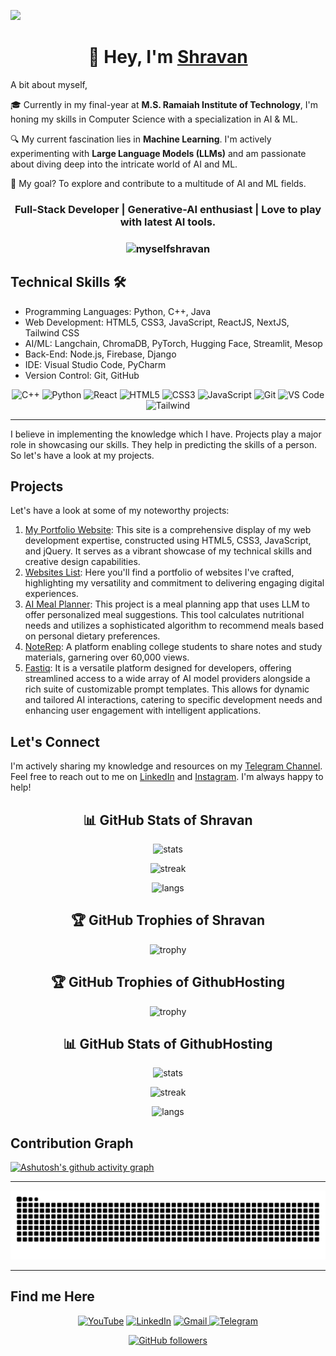 ![](https://raw.githubusercontent.com/halfrost/halfrost/master/icons/header_.png)

<h1 align="center">👋 Hey, I'm <a href="https://www.linkedin.com/in/shravanrevanna" target="_blank"> Shravan </a> </h1>

A bit about myself,

🎓 Currently in my final-year at **M.S. Ramaiah Institute of Technology**, I'm honing my skills in Computer Science with a specialization in AI & ML.

🔍 My current fascination lies in **Machine Learning**. I'm actively experimenting with **Large Language Models (LLMs)** and am passionate about diving deep into the intricate world of AI and ML.

🚀 My goal? To explore and contribute to a multitude of AI and ML fields.

<h3 align="center">Full-Stack Developer | Generative-AI enthusiast | Love to play with latest AI tools.</h3>

<h3><p align="center"> <img src="https://komarev.com/ghpvc/?username=myselfshravan&label=Profile%20views&color=6805D3&style=flat" alt="myselfshravan" /> </p></h3>

## Technical Skills 🛠

- Programming Languages: Python, C++, Java
- Web Development: HTML5, CSS3, JavaScript, ReactJS, NextJS, Tailwind CSS
- AI/ML: Langchain, ChromaDB, PyTorch, Hugging Face, Streamlit, Mesop
- Back-End: Node.js, Firebase, Django
- IDE: Visual Studio Code, PyCharm
- Version Control: Git, GitHub

<div align="center">
<img alt="C++" src="https://img.shields.io/badge/C%2B%2B-00599C?style=for-the-badge&logo=c%2B%2B&logoColor=white" />
<img alt="Python" src="https://img.shields.io/badge/python-%2314354C.svg?style=for-the-badge&logo=python&logoColor=white"/>
<img alt="React" src="https://img.shields.io/badge/React-20232A?style=for-the-badge&logo=react&logoColor=61DAFB" />
<img alt="HTML5" src="https://img.shields.io/badge/html5-%23E34F26.svg?&style=for-the-badge&logo=html5&logoColor=white" />
<img alt="CSS3" src="https://img.shields.io/badge/css3-%231572B6.svg?&style=for-the-badge&logo=css3&logoColor=white" />
<img alt="JavaScript" src="https://img.shields.io/badge/javascript-%23323330.svg?&style=for-the-badge&logo=javascript&logoColor=%23F7DF1E" />
<img alt="Git" src="https://img.shields.io/badge/Git-F05032?style=for-the-badge&logo=git&logoColor=white" />
<img alt="VS Code" src="https://img.shields.io/badge/Visual_Studio_Code-0078D4?style=for-the-badge&logo=visual%20studio%20code&logoColor=white" />
<img alt="Tailwind" src="https://img.shields.io/badge/Tailwind_CSS-38B2AC?style=for-the-badge&logo=tailwind-css&logoColor=white" />
</div>

---

I believe in implementing the knowledge which I have. Projects play a major role in showcasing our skills. They help in predicting the skills of a person. So let's have a look at my projects.

## Projects

Let's have a look at some of my noteworthy projects:

1. [My Portfolio Website](https://myselfshravan.github.io): This site is a comprehensive display of my web development expertise, constructed using HTML5, CSS3, JavaScript, and jQuery. It serves as a vibrant showcase of my technical skills and creative design capabilities.
2. [Websites List](https://myselfshravan.github.io/mywebsites): Here you'll find a portfolio of websites I've crafted, highlighting my versatility and commitment to delivering engaging digital experiences.
3. [AI Meal Planner](https://ai-meal-planner.streamlit.app): This project is a meal planning app that uses LLM to offer personalized meal suggestions. This tool calculates nutritional needs and utilizes a sophisticated algorithm to recommend meals based on personal dietary preferences.
4. [NoteRep](https://noterep.vercel.app): A platform enabling college students to share notes and study materials, garnering over 60,000 views.
5. [Fastiq](https://fastiq.vercel.app): It is a versatile platform designed for developers, offering streamlined access to a wide array of AI model providers alongside a rich suite of customizable prompt templates. This allows for dynamic and tailored AI interactions, catering to specific development needs and enhancing user engagement with intelligent applications.

## Let's Connect

I'm actively sharing my knowledge and resources on my [Telegram Channel](https://telegram.me/ComputerScienceStudentsClub). Feel free to reach out to me on [LinkedIn](https://www.linkedin.com/in/shravanrevanna) and [Instagram](https://www.instagram.com/shravan_revanna). I'm always happy to help!

<div align="center">

## 📊 GitHub Stats of Shravan

![stats](https://github-readme-stats.vercel.app/api?username=myselfshravan&theme=dracula&hide_border=true&include_all_commits=false&count_private=false)

![streak](https://github-readme-streak-stats.herokuapp.com/?user=myselfshravan&theme=dracula&hide_border=true)

![langs](https://github-readme-stats.vercel.app/api/top-langs/?username=myselfshravan&theme=dracula&hide_border=true&include_all_commits=false&count_private=false&layout=compact)

</div>

<div align="center">

## 🏆 GitHub Trophies of Shravan

![trophy](https://github-profile-trophy.vercel.app/?username=myselfshravan&theme=radical&no-frame=false&no-bg=true&margin-w=4)

## 🏆 GitHub Trophies of GithubHosting

![trophy](https://github-profile-trophy.vercel.app/?username=githubhosting&theme=radical&no-frame=false&no-bg=true&margin-w=4)

</div>

<div align="center">

## 📊 GitHub Stats of GithubHosting

![stats](https://github-readme-stats.vercel.app/api?username=githubhosting&theme=dracula&hide_border=true&include_all_commits=false&count_private=false)

![streak](https://github-readme-streak-stats.herokuapp.com/?user=githubhosting&theme=dracula&hide_border=true)

![langs](https://github-readme-stats.vercel.app/api/top-langs/?username=githubhosting&theme=dracula&hide_border=true&include_all_commits=false&count_private=false&layout=compact)

</div>

## Contribution Graph

[![Ashutosh's github activity graph](https://github-readme-activity-graph.vercel.app/graph?username=myselfshravan&bg_color=282a35&color=ffffff&line=ec7696&point=ffffff&area=true&hide_border=true)](https://github.com/ashutosh00710/github-readme-activity-graph)

---

![Snake animation](https://github.com/myselfshravan/myselfshravan/blob/snake/github-contribution-grid-snake-dark.svg)

---

## Find me Here

<div align="center">
<a  href="https://https://www.youtube.com/channel/UC5NNBFQqhbuU2f5wprDVaVg" target="_blank"><img alt="YouTube" src="https://img.shields.io/badge/Youtube-%23FF0000.svg?style=for-the-badge&logo=YouTube&logoColor=white" /></a>
<a  href="https://www.linkedin.com/in/shravanrevanna" target="_blank"><img alt="LinkedIn" src="https://img.shields.io/badge/linkedin%20-%230077B5.svg?&style=for-the-badge&logo=linkedin&logoColor=white" /></a>
<a href="mailto:shravanrevanna@gmail.com"><img  alt="Gmail" src="https://img.shields.io/badge/Gmail-D14836?style=for-the-badge&logo=gmail&logoColor=white" />
<a  href="https://telegram.me/ComputerScienceStudentsClub"><img alt=" Telegram" src="https://img.shields.io/badge/Telegram-2CA5E0?style=for-the-badge&logo=telegram&logoColor=white"></a>

<br>

[![GitHub followers](https://img.shields.io/github/followers/myselfshravan.svg?style=social&label=Follow)](https://github.com/myselfshravan?tab=followers)
